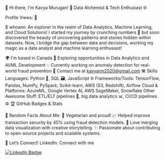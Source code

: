 👋 Hi there, I'm Kavya Murugan!
🚀 Data Alchemist & Tech Enthusiast 🌐

Profile Views: 🧮 

$ whoami: An explorer in the realm of Data Analytics, Machine Learning, and Cloud Solutions!
I started my journey by crunching numbers 🧮 but soon discovered the beauty of uncovering patterns and stories hidden within datasets. Now, I bridge the gap between data and decisions, working my magic as a data analyst and machine learning enthusiast!

🌍 I’m based in Canada
💼 Exploring opportunities in Data Analytics and AI/ML Development
💡 Currently working on anomaly detection for real-world fraud prevention
📧 Contact me at kavyarm2020@gmail.com
🛠️ Skills
Languages: Python 🐍, SQL 🗃️, JavaScript 🌐
Frameworks/Tools: TensorFlow, Pandas, NumPy, PySpark, Scikit-learn, AWS (S3, Redshift), Airflow
Cloud & Platforms: AzureML, Google Vertex AI, AWS SageMaker, Snowflake
Other Awesome Stuff: ETL/ELT pipelines 🚦, big data analytics 📊, CI/CD pipelines ⚙️
🏆 GitHub Badges & Stats

🌟 Random Facts About Me:
🥦 Vegetarian and proud!
📈 Helped improve transaction security by 45% using fraud detection models.
🎨 Love merging data visualization with creative storytelling.
✨ Passionate about contributing to open-source projects and scalable systems.

🔗 Let’s Connect!
LinkedIn: Connect with me
<div id="badges">
  <a href="https://www.linkedin.com/in/kavya-m-36b113109/">
    <img src="https://img.shields.io/badge/LinkedIn-blue?style=for-the-badge&logo=linkedin&logoColor=white" alt="LinkedIn Badge"/>
  </a>
 </div>



